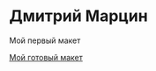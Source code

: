 # Дмитрий Марцин
Мой первый макет

[Мой готовый макет](https://martin6175903.github.io/github/ "Готовая html страница")

